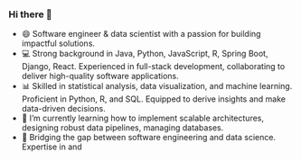### Hi there 👋
- 😄 Software engineer & data scientist with a passion for building impactful solutions.
- 💻 Strong background in Java, Python, JavaScript, R, Spring Boot, Django, React. Experienced in full-stack development, collaborating to deliver high-quality software applications.
- 📊 Skilled in statistical analysis, data visualization, and machine learning. Proficient in Python, R, and SQL. Equipped to derive insights and make data-driven decisions.
- 🌱 I’m currently learning how to implement scalable architectures, designing robust data pipelines, managing databases.
- 🌟 Bridging the gap between software engineering and data science. Expertise in  and 

<!--
**Adejumok/Adejumok** is a ✨ _special_ ✨ repository because its `README.md` (this file) appears on your GitHub profile.

Here are some ideas to get you started:

- 😄 I'm a passionate software engineer and a quality-driven data scientist with a knack for building scalable and efficient solutions.
- 🔭 I’m currently working on ...
- 🌱 I’m currently learning ...
- 👯 I’m looking to collaborate on ...
- 🤔 I’m looking for help with ...
- 💬 Ask me about ...
- 📫 How to reach me: ...
- ⚡ Fun fact: ...
-->
